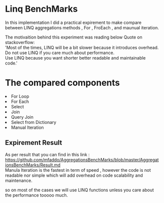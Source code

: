 # Linq BenchMarks

In this implementation I did a practical expirement to make compare between LINQ aggregations methods , For , FroEach , and maunual iteration. 

The motivaition behind this experiment was reading below Quote on stackoverflow: <br/>
'Most of the times, LINQ will be a bit slower because it introduces overhead. <br/>
 Do not use LINQ if you care much about performance.<br/>
 Use LINQ because you want shorter better readable and maintainable code.'


# The compared components 
<li>For Loop</li>
<li>For Each</li>
<li>Select</li>
<li>Join</li>
<li>Query Join</li>
<li>Select from Dictionary</li>
<li>Manual Iteration</li>


## Expirement Result 
As per result that you can find in this link : https://github.com/mfaddo/AggregationsBenchMarks/blob/master/AggregationsBenchMarks/Result.md <br/>
Manula Iteration is the fastest in term of speed , however the code is not readable nor simple which will add overhead on code scalability and maintenance. 

so on most of the cases we will use LINQ functions unless you care about the performance tooooo much. 
